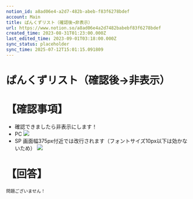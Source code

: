 ```yaml
---
notion_id: a8ad06e4-a2d7-482b-abeb-f83f6278bdef
account: Main
title: ぱんくずリスト（確認後→非表示）
url: https://www.notion.so/a8ad06e4a2d7482babebf83f6278bdef
created_time: 2023-08-31T01:23:00.000Z
last_edited_time: 2023-09-01T03:18:00.000Z
sync_status: placeholder
sync_time: 2025-07-12T15:01:15.091809
---
```

# ぱんくずリスト（確認後→非表示）

# 【確認事項】
- 確認できましたら非表示にします！
- PC
  ![](https://prod-files-secure.s3.us-west-2.amazonaws.com/736adce6-a3a4-4a64-9f74-d9aa055c96d2/bf82a8f1-846e-4499-8688-c9c2d4d86edd/Untitled.png?X-Amz-Algorithm=AWS4-HMAC-SHA256&X-Amz-Content-Sha256=UNSIGNED-PAYLOAD&X-Amz-Credential=ASIAZI2LB466QVJ6BL3Z%2F20250719%2Fus-west-2%2Fs3%2Faws4_request&X-Amz-Date=20250719T045841Z&X-Amz-Expires=3600&X-Amz-Security-Token=IQoJb3JpZ2luX2VjEIT%2F%2F%2F%2F%2F%2F%2F%2F%2F%2FwEaCXVzLXdlc3QtMiJHMEUCIGCGLtpq04tNQxddJiqn1O1hmnkxO2Dz%2BCEroSTs83MsAiEAki7R5SjhW2oYuzqHvoGSgdTGUIJOuR2Ib7Y7bg%2BaTnMqiAQInf%2F%2F%2F%2F%2F%2F%2F%2F%2F%2FARAAGgw2Mzc0MjMxODM4MDUiDGuai4S%2FbC34szJFjyrcAwZNn7oWsc6tdB%2BBKdHsOANCPkulT7Rpu9PW5HyCmC%2FF3%2BSan6zRzdZtL2cb6dNpcHCoG%2BU%2FT5q8J8xPUaLsizk2LCXn7JCIlCnkenmmEzVZkz7%2FPt20YuacbDNoUudeeff5yKTdyAl1WdsMhJ2eLJUO%2Fb0VIVQ%2F7NI49c9XHuDPUz5rAOJKvwqqwKLHUIgCKAbkDHaN4EIA4fwDjd2LFWJtRbQw73NZI6J6GUmBfLpDR7OwbbTQUR1%2FA3EHyZ9pmbLPg0g0jclHPd%2FU8fkTcV%2BgCXHMkZPmoYmIguUTnE5%2BHfx%2F9ZnkTe2mfwk2BXl9Np4kucaxlJAY0XhalWI1oG07xU%2BGW6puH3TB69yfrgv88t8VrpPt7ao4ZeVkrXMOydwIr18o9cd8dYs3t0YlkqZysYPsrKmTO7zJ9OBC6dx7wABTyLTYyloUjenGa4r64PbZWTZH2orWUkf2xwLDVWGHn7qHTkjDGNvt%2FaCdemEZCT%2BSis86gG43gcUtSFlhUhPRMFX8Gogchmc7fK55116%2Fbiythe64zhKqFH%2FCVax%2BYtFvNe36TiU40I83nBHmErrWW2hs7ae51m6DzmVRCpLkqCNECmfZ41yOrEJAu8Nntsd%2BRWU5WMO9aaRuMJCr7MMGOqUB8uUbTRSyvKY%2Fu5TY3vTKjejl44CplbLgTgMVSQBP%2FVI1jQcWCMJNAXm%2FQuXHH1c%2BG%2BsImKwRW6Lg6C%2Bt2%2FxWPKYWy5HlYtVJtHOvv7czdAR2%2FEWp8cJgxW7sbUMXU%2FoDankDX71k8NhwxrAI8h3FXfAI8tTItTiwI7n8C%2BujHwd7Ilbo4TYKJipcMujXZTQwZzDbqhWFO1R%2B9HTt11KYBj0TPlu9&X-Amz-Signature=3858cb2b4cd5e6e6cf352539cd22892ea1573b51fd0f03d47901cbd6c2702abb&X-Amz-SignedHeaders=host&x-amz-checksum-mode=ENABLED&x-id=GetObject)
- SP
画面幅375px付近では改行されます（フォントサイズ10px以下は効かないため）
  ![](https://prod-files-secure.s3.us-west-2.amazonaws.com/736adce6-a3a4-4a64-9f74-d9aa055c96d2/4f0e93ce-4620-4428-af37-6d7fc3de68b1/Untitled.png?X-Amz-Algorithm=AWS4-HMAC-SHA256&X-Amz-Content-Sha256=UNSIGNED-PAYLOAD&X-Amz-Credential=ASIAZI2LB466543YQJGA%2F20250719%2Fus-west-2%2Fs3%2Faws4_request&X-Amz-Date=20250719T045841Z&X-Amz-Expires=3600&X-Amz-Security-Token=IQoJb3JpZ2luX2VjEIT%2F%2F%2F%2F%2F%2F%2F%2F%2F%2FwEaCXVzLXdlc3QtMiJIMEYCIQC415qnO302IhI%2Fwsz5hvXil6s3%2FvgRHmQ1AbJSYcn12AIhAOK7YCfIfvN2IM%2BDO0c4%2B%2F7jzC5a3fsMF6rkQa4tXSfKKogECJ3%2F%2F%2F%2F%2F%2F%2F%2F%2F%2FwEQABoMNjM3NDIzMTgzODA1IgwfPbudBG5ua9zaNAoq3AMHbd9fdafMADEG3VmeomlHrMib5WoG5ZYRkBTG40uyMuVX064dX6%2BhLpLHNJ9GfelmiXxIng1%2FschaeYkq31OOGSr0DPaHrwe4ofYh4nWjTKtWuKZxvePiJu5Al8WwjjV69X4UWMr%2BNwshlOEPc7sQk1OTyuoqy62lVR5VlEzQ6XayH64vfc%2BGOdHjtbNyFd7SOyP5DUxr7OwjPzArUj02j%2B7P9%2BMEMx9WFCWHhPlE0YuVr9R3wfVlD%2FTu2O58j6WeFrKwi3G9zT4Gyem4bAWJP3miWGc%2FjCR7JoVhv%2BybjGkwLs4%2FO4b8bld4oV7pUwpVU0Xjdebh%2BlcFxgxxBJ3f%2BPafL6He9OdXj1Re%2FEUV4MuVEiUE%2BgaUczaQ72kGQRJSnvunJNBZNjaySqrp8o%2BdbJLHF5nVOaKd1DwAQBlvdulyxH%2FlelT%2F8Hj7yleeeos6spmsWLYOaPqSCaIA9FpMe6qv3q8N295PfaG%2FpqcYial80RFfQFuj4PxoCU%2By6cxmD4W3EEhjetcuLWvHUyk%2FyR%2FEWl3S3%2FyI13J1NVGbE%2BCuUATIl90uydhcaSHZ2L3PiWfrFhyOcyLAP2Nc7hO%2FLwW%2BirEJ3at9CHfYfO60h2%2Fy36XdctpypIiH0DCOq%2BzDBjqkAUAmjHbJUD1lVCnya9QT3sTocr8h%2BrCOBDyXByQp5yM0eIfQ0lr4JurBKCNB1wJJKt99EBDZXdoQqe9YIMVcDJq7%2F09KEBBP87oQ0o1lUrCMCKRRghhZ4rlhH%2B%2BGul7n1FexK5WJHchi2UlmB3BR%2BpgXVMb1lons47NjUrs3cwb53jjpeX18Jx9o%2FEewakYjgtMc%2B7nX%2FviaAg40lGPLLEkMZZwv&X-Amz-Signature=f0571d859191e5489c2e0ab2eb91405da974df7238452a2e13d3e03f2f74de09&X-Amz-SignedHeaders=host&x-amz-checksum-mode=ENABLED&x-id=GetObject)
# 【回答】
```plain text
問題ございません！
```